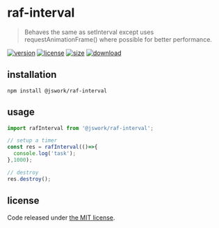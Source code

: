 # raf-interval
> Behaves the same as setInterval except uses requestAnimationFrame() where possible for better performance.

[![version][version-image]][version-url]
[![license][license-image]][license-url]
[![size][size-image]][size-url]
[![download][download-image]][download-url]

## installation
```shell
npm install @jswork/raf-interval
```

## usage
```js
import rafInterval from '@jswork/raf-interval';

// setup a timer
const res = rafInterval(()=>{
  console.log('task');
},1000);

// destroy
res.destroy();
```

## license
Code released under [the MIT license](https://github.com/afeiship/raf-interval/blob/master/LICENSE.txt).

[version-image]: https://img.shields.io/npm/v/@jswork/raf-interval
[version-url]: https://npmjs.org/package/@jswork/raf-interval

[license-image]: https://img.shields.io/npm/l/@jswork/raf-interval
[license-url]: https://github.com/afeiship/raf-interval/blob/master/LICENSE.txt

[size-image]: https://img.shields.io/bundlephobia/minzip/@jswork/raf-interval
[size-url]: https://github.com/afeiship/raf-interval/blob/master/dist/raf-interval.min.js

[download-image]: https://img.shields.io/npm/dm/@jswork/raf-interval
[download-url]: https://www.npmjs.com/package/@jswork/raf-interval
